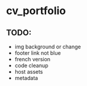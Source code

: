 # cv_portfolio

## TODO:
- img background or change
- footer link not blue
- french version
- code cleanup
- host assets
- metadata